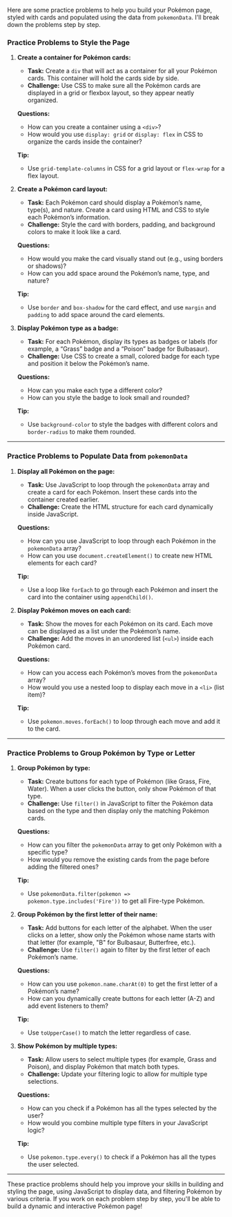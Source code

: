 Here are some practice problems to help you build your Pokémon page, styled with cards and populated using the data from `pokemonData`. I'll break down the problems step by step.

### **Practice Problems to Style the Page**

1. **Create a container for Pokémon cards:**

   - **Task:** Create a `div` that will act as a container for all your Pokémon cards. This container will hold the cards side by side.
   - **Challenge:** Use CSS to make sure all the Pokémon cards are displayed in a grid or flexbox layout, so they appear neatly organized.

   **Questions:**

   - How can you create a container using a `<div>`?
   - How would you use `display: grid` or `display: flex` in CSS to organize the cards inside the container?

   **Tip:**

   - Use `grid-template-columns` in CSS for a grid layout or `flex-wrap` for a flex layout.

2. **Create a Pokémon card layout:**

   - **Task:** Each Pokémon card should display a Pokémon’s name, type(s), and nature. Create a card using HTML and CSS to style each Pokémon’s information.
   - **Challenge:** Style the card with borders, padding, and background colors to make it look like a card.

   **Questions:**

   - How would you make the card visually stand out (e.g., using borders or shadows)?
   - How can you add space around the Pokémon’s name, type, and nature?

   **Tip:**

   - Use `border` and `box-shadow` for the card effect, and use `margin` and `padding` to add space around the card elements.

3. **Display Pokémon type as a badge:**

   - **Task:** For each Pokémon, display its types as badges or labels (for example, a “Grass” badge and a “Poison” badge for Bulbasaur).
   - **Challenge:** Use CSS to create a small, colored badge for each type and position it below the Pokémon’s name.

   **Questions:**

   - How can you make each type a different color?
   - How can you style the badge to look small and rounded?

   **Tip:**

   - Use `background-color` to style the badges with different colors and `border-radius` to make them rounded.

---

### **Practice Problems to Populate Data from `pokemonData`**

1. **Display all Pokémon on the page:**

   - **Task:** Use JavaScript to loop through the `pokemonData` array and create a card for each Pokémon. Insert these cards into the container created earlier.
   - **Challenge:** Create the HTML structure for each card dynamically inside JavaScript.

   **Questions:**

   - How can you use JavaScript to loop through each Pokémon in the `pokemonData` array?
   - How can you use `document.createElement()` to create new HTML elements for each card?

   **Tip:**

   - Use a loop like `forEach` to go through each Pokémon and insert the card into the container using `appendChild()`.

2. **Display Pokémon moves on each card:**

   - **Task:** Show the moves for each Pokémon on its card. Each move can be displayed as a list under the Pokémon’s name.
   - **Challenge:** Add the moves in an unordered list (`<ul>`) inside each Pokémon card.

   **Questions:**

   - How can you access each Pokémon’s moves from the `pokemonData` array?
   - How would you use a nested loop to display each move in a `<li>` (list item)?

   **Tip:**

   - Use `pokemon.moves.forEach()` to loop through each move and add it to the card.

---

### **Practice Problems to Group Pokémon by Type or Letter**

1. **Group Pokémon by type:**

   - **Task:** Create buttons for each type of Pokémon (like Grass, Fire, Water). When a user clicks the button, only show Pokémon of that type.
   - **Challenge:** Use `filter()` in JavaScript to filter the Pokémon data based on the type and then display only the matching Pokémon cards.

   **Questions:**

   - How can you filter the `pokemonData` array to get only Pokémon with a specific type?
   - How would you remove the existing cards from the page before adding the filtered ones?

   **Tip:**

   - Use `pokemonData.filter(pokemon => pokemon.type.includes('Fire'))` to get all Fire-type Pokémon.

2. **Group Pokémon by the first letter of their name:**

   - **Task:** Add buttons for each letter of the alphabet. When the user clicks on a letter, show only the Pokémon whose name starts with that letter (for example, "B" for Bulbasaur, Butterfree, etc.).
   - **Challenge:** Use `filter()` again to filter by the first letter of each Pokémon’s name.

   **Questions:**

   - How can you use `pokemon.name.charAt(0)` to get the first letter of a Pokémon’s name?
   - How can you dynamically create buttons for each letter (A-Z) and add event listeners to them?

   **Tip:**

   - Use `toUpperCase()` to match the letter regardless of case.

3. **Show Pokémon by multiple types:**

   - **Task:** Allow users to select multiple types (for example, Grass and Poison), and display Pokémon that match both types.
   - **Challenge:** Update your filtering logic to allow for multiple type selections.

   **Questions:**

   - How can you check if a Pokémon has all the types selected by the user?
   - How would you combine multiple type filters in your JavaScript logic?

   **Tip:**

   - Use `pokemon.type.every()` to check if a Pokémon has all the types the user selected.

---

These practice problems should help you improve your skills in building and styling the page, using JavaScript to display data, and filtering Pokémon by various criteria. If you work on each problem step by step, you'll be able to build a dynamic and interactive Pokémon page!
